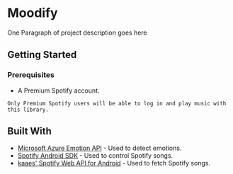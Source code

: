 # Moodify

One Paragraph of project description goes here

## Getting Started

### Prerequisites

* A Premium Spotify account.

```
Only Premium Spotify users will be able to log in and play music with this library.
```

## Built With

* [Microsoft Azure Emotion API](https://azure.microsoft.com/en-us/services/cognitive-services/emotion/) - Used to detect emotions.
* [Spotify Android SDK](https://github.com/spotify/android-sdk) - Used to control Spotify songs.
* [kaaes' Spotify Web API for Android](https://github.com/kaaes/spotify-web-api-android) - Used to fetch Spotify songs.


